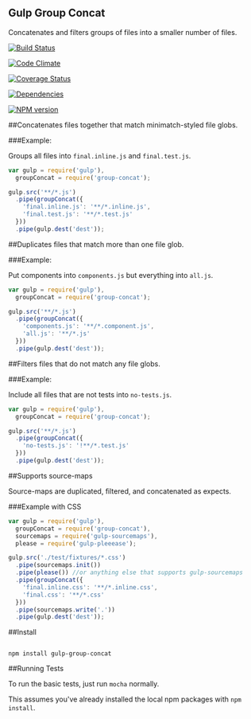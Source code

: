 Gulp Group Concat
-----------------

Concatenates and filters groups of files into a smaller number of files.

[![Build Status](https://travis-ci.org/TakenPilot/gulp-group-concat.svg?branch=master)](https://travis-ci.org/TakenPilot/gulp-group-concat)

[![Code Climate](https://codeclimate.com/github/TakenPilot/gulp-group-concat/badges/gpa.svg)](https://codeclimate.com/github/TakenPilot/gulp-group-concat)

[![Coverage Status](https://img.shields.io/coveralls/TakenPilot/gulp-group-concat.svg)](https://coveralls.io/r/TakenPilot/gulp-group-concat?branch=master)

[![Dependencies](https://david-dm.org/TakenPilot/gulp-group-concat.svg?style=flat)](https://david-dm.org/TakenPilot/gulp-group-concat.svg?style=flat)

[![NPM version](https://badge.fury.io/js/gulp-group-concat.svg)](http://badge.fury.io/js/gulp-group-concat)

##Concatenates files together that match minimatch-styled file globs.

###Example:

Groups all files into `final.inline.js` and `final.test.js`.

```JavaScript
var gulp = require('gulp'),
  groupConcat = require('group-concat');

gulp.src('**/*.js')
  .pipe(groupConcat({
    'final.inline.js': '**/*.inline.js',
    'final.test.js': '**/*.test.js'
  }))
  .pipe(gulp.dest('dest'));
```

##Duplicates files that match more than one file glob.

###Example:

Put components into `components.js` but everything into `all.js`.

```JavaScript
var gulp = require('gulp'),
  groupConcat = require('group-concat');

gulp.src('**/*.js')
  .pipe(groupConcat({
    'components.js': '**/*.component.js',
    'all.js': '**/*.js'
  }))
  .pipe(gulp.dest('dest'));
```

##Filters files that do not match any file globs.

###Example:

Include all files that are not tests into `no-tests.js`.

```JavaScript
var gulp = require('gulp'),
  groupConcat = require('group-concat');

gulp.src('**/*.js')
  .pipe(groupConcat({
    'no-tests.js': '!**/*.test.js'
  }))
  .pipe(gulp.dest('dest'));
```

##Supports source-maps

Source-maps are duplicated, filtered, and concatenated as expects.

###Example with CSS

```JavaScript
var gulp = require('gulp'),
  groupConcat = require('group-concat'),
  sourcemaps = require('gulp-sourcemaps'),
  please = require('gulp-pleeease');

gulp.src('./test/fixtures/*.css')
  .pipe(sourcemaps.init())
  .pipe(please()) //or anything else that supports gulp-sourcemaps
  .pipe(groupConcat({
    'final.inline.css': '**/*.inline.css',
    'final.css': '**/*.css'
  }))
  .pipe(sourcemaps.write('.'))
  .pipe(gulp.dest('dest'));
```

##Install

```Sh

npm install gulp-group-concat

```

##Running Tests

To run the basic tests, just run `mocha` normally.

This assumes you've already installed the local npm packages with `npm install`.